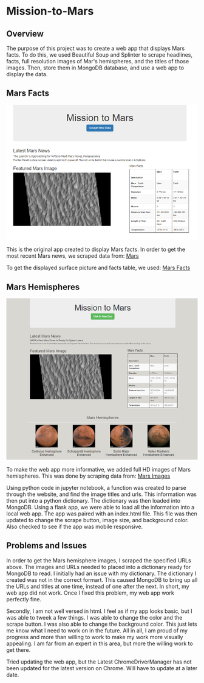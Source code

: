 # Mission-to-Mars

## Overview 
The purpose of this project was to create a web app that displays Mars facts.  To do this, we used Beautiful Soup and Splinter to scrape headlines, facts, full resolution images of Mar's hemispheres, and the titles of those images.  Then, store them in MongoDB database, and use a web app to display the data.

## Mars Facts 

![image](https://github.com/snkty8/Mission-to-Mars/blob/main/screenshot_Mission_to_Mars.png)

This is the original app created to display Mars facts.  In order to get the most recent Mars news, we scraped data from:
[Mars](https://data-class-mars.s3.amazonaws.com/Mars/index.html)

To get the displayed surface picture and facts table, we used:
[Mars Facts](https://data-class-jpl-space.s3.amazonaws.com/JPL_Space/index.html)

## Mars Hemispheres

![image](https://github.com/snkty8/Mission-to-Mars/blob/main/Mission_to_Mars_Site_pic.png)

To make the web app more informative, we added full HD images of Mars hemispheres.  This was done by scraping data from:
[Mars Images](https://astrogeology.usgs.gov/search/results?q=hemisphere+enhanced&k1=target&v1=Mars)

Using python code in jupyter notebook, a function was created to parse through the website, and find the image titles and urls. This information was then put into a python dictionary.  The dictionary was then loaded into MongoDB.  Using a flask app, we were able to load all the information into a local web app. The app was paired with an index.html file.  This file was then updated to change the scrape button, image size, and background color. Also checked to see if the app was mobile responsive.



## Problems and Issues

In order to get the Mars hemisphere images, I scraped the specified URLs above. The images and URLs needed to placed into a dictionary ready for MongoDB to read.  I initially had an issue with my dictionary. The dictionary I created was not in the correct formart.  This caused MongoDB to bring up all the URLs and titles at one time, instead of one after the next.  In short, my web app did not work.  Once I fixed this problem, my web app work perfectly fine. 

Secondly, I am not well versed in html.  I feel as if my app looks basic, but I was able to tweek a few things.  I was able to change the color and the scrape button.  I was also able to change the background color.  This just lets me know what I need to work on in the future.  All in all, I am proud of my progress and more than willing to work to make my work more visually appealing.  I am far from an expert in this area, but more the willing work to get there. 

Tried updating the web app, but the Latest ChromeDriverManager has not been updated for the latest version on Chrome. Will have to update at a later date. 
